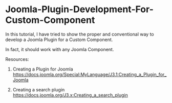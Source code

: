# Joomla-Plugin-Development-For-Custom-Component

In this tutorial, I have tried to show the proper and conventional way to develop a Joomla Plugin for a Custom Component.

In fact, it should work with any Joomla Component.



Resources:

1. Creating a Plugin for Joomla
https://docs.joomla.org/Special:MyLanguage/J3.1:Creating_a_Plugin_for_Joomla

2. Creating a search plugin
https://docs.joomla.org/J3.x:Creating_a_search_plugin
